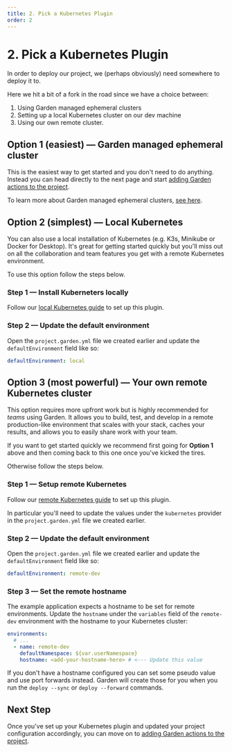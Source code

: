 ```yaml
---
title: 2. Pick a Kubernetes Plugin
order: 2
---
```


# 2. Pick a Kubernetes Plugin

In order to deploy our project, we (perhaps obviously) need somewhere to deploy it to.

Here we hit a bit of a fork in the road since we have a choice between:

1. Using Garden managed ephemeral clusters
2. Setting up a local Kubernetes cluster on our dev machine
3. Using our own remote cluster.

## Option 1 (easiest) — Garden managed ephemeral cluster

This is the easiest way to get started and you don't need to do anything. Instead you can head directly to the next page and start [adding Garden actions to the project](./3-add-actions.md).

To learn more about Garden managed ephemeral clusters, [see here](../../k8s-plugins/ephemeral-k8s/README.md).

## Option 2 (simplest) — Local Kubernetes

You can also use a local installation of Kubernetes (e.g. K3s, Minikube or Docker for Desktop). It's great for getting started quickly but you'll miss out on all the collaboration and team features you get with a remote Kubernetes environment.

To use this option follow the steps below.

### Step 1 — Install Kuberneters locally

Follow our [local Kubernetes guide](../../k8s-plugins/local-k8s/README.md) to set up this plugin.

### Step 2 — Update the default environment

Open the `project.garden.yml` file we created earlier and update the `defaultEnvironment` field like so:

```yaml
defaultEnvironment: local
```

## Option 3 (most powerful) — Your own remote Kubernetes cluster

This option requires more upfront work but is highly recommended for _teams_ using Garden. It allows you to build, test, and develop in a remote production-like environment that scales with your stack, caches your results, and allows you to easily share work with your team.

If you want to get started quickly we recommend first going for **Option 1** above and then coming back to this one once you've kicked the tires.

Otherwise follow the steps below.

### Step 1 — Setup remote Kubernetes

Follow our [remote Kubernetes guide](../../k8s-plugins/remote-k8s/README.md) to set up this plugin.

In particular you'll need to update the values under the `kubernetes` provider in the `project.garden.yml` file we created earlier.

### Step 2 — Update the default environment

Open the `project.garden.yml` file we created earlier and update the `defaultEnvironment` field like so:

```yaml
defaultEnvironment: remote-dev
```

### Step 3 — Set the remote hostname

The example application expects a hostname to be set for remote environments. Update the `hostname` under the `variables` field of the `remote-dev` environment with the hostname to your Kubernetes cluster:

```yaml
environments:
  # ...
  - name: remote-dev
    defaultNamespace: ${var.userNamespace}
    hostname: <add-your-hostname-here> # <--- Update this value
```

If you don't have a hostname configured you can set some pseudo value and use port forwards instead. Garden will create those for you when you run the `deploy --sync` or `deploy --forward` commands.

## Next Step

Once you've set up your Kubernetes plugin and updated your project configuration accordingly, you can move on to [adding Garden actions to the project](./3-add-actions.md).
